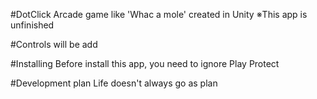 #DotClick
 Arcade game like 'Whac a mole' created in Unity
 ※This app is unfinished
 
#Controls
  will be add
  
#Installing
 Before install this app, you need to ignore Play Protect

#Development plan
 Life doesn't always go as plan
